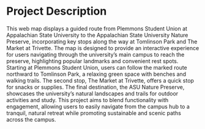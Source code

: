 # Project Description

#### 
This web map displays a guided route from Plemmons Student Union at Appalachian State University to the Appalachian State University Nature Preserve, incorporating key stops along the way at Tomlinson Park and The Market at Trivette. The map is designed to provide an interactive experience for users navigating through the university’s main campus to reach the preserve, highlighting popular landmarks and convenient rest spots. Starting at Plemmons Student Union, users can follow the marked route northward to Tomlinson Park, a relaxing green space with benches and walking trails. The second stop, The Market at Trivette, offers a quick stop for snacks or supplies. The final destination, the ASU Nature Preserve, showcases the university’s natural landscapes and trails for outdoor activities and study. This project aims to blend functionality with engagement, allowing users to easily navigate from the campus hub to a tranquil, natural retreat while promoting sustainable and scenic paths across the campus.

